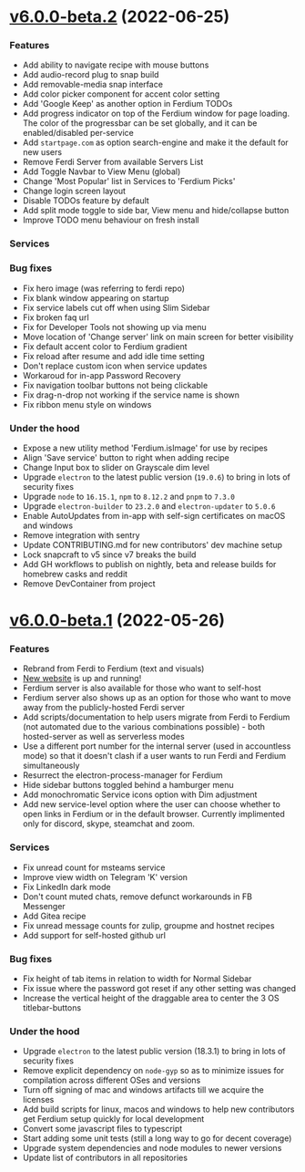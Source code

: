 # [v6.0.0-beta.2](https://github.com/ferdium/ferdium-app/compare/v6.0.0-nightly.47...v6.0.0-nightly.77) (2022-06-25)

### Features

- Add ability to navigate recipe with mouse buttons
- Add audio-record plug to snap build
- Add removable-media snap interface
- Add color picker component for accent color setting
- Add 'Google Keep' as another option in Ferdium TODOs
- Add progress indicator on top of the Ferdium window for page loading. The color of the progressbar can be set globally, and it can be enabled/disabled per-service
- Add `startpage.com` as option search-engine and make it the default for new users
- Remove Ferdi Server from available Servers List
- Add Toggle Navbar to View Menu (global)
- Change 'Most Popular' list in Services to 'Ferdium Picks'
- Change login screen layout
- Disable TODOs feature by default
- Add split mode toggle to side bar, View menu and hide/collapse button
- Improve TODO menu behaviour on fresh install

### Services

### Bug fixes

- Fix hero image (was referring to ferdi repo)
- Fix blank window appearing on startup
- Fix service labels cut off when using Slim Sidebar
- Fix broken faq url
- Fix for Developer Tools not showing up via menu
- Move location of 'Change server' link on main screen for better visibility
- Fix default accent color to Ferdium gradient
- Fix reload after resume and add idle time setting
- Don't replace custom icon when service updates
- Workaroud for in-app Password Recovery
- Fix navigation toolbar buttons not being clickable
- Fix drag-n-drop not working if the service name is shown
- Fix ribbon menu style on windows

### Under the hood

- Expose a new utility method 'Ferdium.isImage' for use by recipes
- Align 'Save service' button to right when adding recipe
- Change Input box to slider on Grayscale dim level
- Upgrade `electron` to the latest public version (`19.0.6`) to bring in lots of security fixes
- Upgrade `node` to `16.15.1`, `npm` to `8.12.2` and `pnpm` to `7.3.0`
- Upgrade `electron-builder` to `23.2.0` and `electron-updater` to `5.0.6`
- Enable AutoUpdates from in-app with self-sign certificates on macOS and windows
- Remove integration with sentry
- Update CONTRIBUTING.md for new contributors' dev machine setup
- Lock snapcraft to v5 since v7 breaks the build
- Add GH workflows to publish on nightly, beta and release builds for homebrew casks and reddit
- Remove DevContainer from project

# [v6.0.0-beta.1](https://github.com/ferdium/ferdium-app/compare/v5.8.2-nightly.2...v6.0.0-nightly.47) (2022-05-26)

### Features

- Rebrand from Ferdi to Ferdium (text and visuals)
- [New website](https://ferdium.org/) is up and running!
- Ferdium server is also available for those who want to self-host
- Ferdium server also shows up as an option for those who want to move away from the publicly-hosted Ferdi server
- Add scripts/documentation to help users migrate from Ferdi to Ferdium (not automated due to the various combinations possible) - both hosted-server as well as serverless modes
- Use a different port number for the internal server (used in accountless mode) so that it doesn't clash if a user wants to run Ferdi and Ferdium simultaneously
- Resurrect the electron-process-manager for Ferdium
- Hide sidebar buttons toggled behind a hamburger menu
- Add monochromatic Service icons option with Dim adjustment
- Add new service-level option where the user can choose whether to open links in Ferdium or in the default browser. Currently implimented only for discord, skype, steamchat and zoom.

### Services

- Fix unread count for msteams service
- Improve view width on Telegram 'K' version
- Fix LinkedIn dark mode
- Don't count muted chats, remove defunct workarounds in FB Messenger
- Add Gitea recipe
- Fix unread message counts for zulip, groupme and hostnet recipes
- Add support for self-hosted github url

### Bug fixes

- Fix height of tab items in relation to width for Normal Sidebar
- Fix issue where the password got reset if any other setting was changed
- Increase the vertical height of the draggable area to center the 3 OS titlebar-buttons

### Under the hood

- Upgrade `electron` to the latest public version (18.3.1) to bring in lots of security fixes
- Remove explicit dependency on `node-gyp` so as to minimize issues for compilation across different OSes and versions
- Turn off signing of mac and windows artifacts till we acquire the licenses
- Add build scripts for linux, macos and windows to help new contributors get Ferdium setup quickly for local development
- Convert some javascript files to typescript
- Start adding some unit tests (still a long way to go for decent coverage)
- Upgrade system dependencies and node modules to newer versions
- Update list of contributors in all repositories
